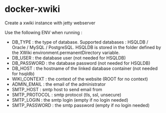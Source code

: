 # docker-xwiki

Create a xwiki instance with jetty webserver

Use the following ENV when running :
- DB_TYPE : the type of database. Supported databases : HSQLDB / Oracle / MySQL / PostgreSQL. HSQLDB is stored in the folder defined by the XWiki environment.permanentDirectory variable.
- DB_USER : the database user (not needed for HSQLDB)
- DB_PASSWORD : the database password (not needed for HSQLDB)
- DB_HOST : the hostname of the linked database container (not needed for hsqldb)
- WIKI_CONTEXT : the context of the website (ROOT for no context)
- ADMIN_EMAIL : the email of the administrator
- SMTP_HOST : smtp host to send email from
- SMTP_PROTOCOL : smtp protocol (tls, ssl, unsecure)
- SMTP_LOGIN : the smtp login (empty if no login needed)
- SMTP_PASSWORD : the smtp password (empty if no login needed)
